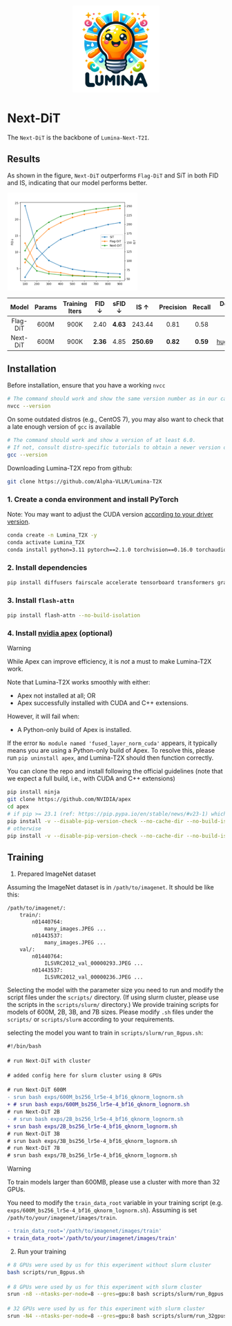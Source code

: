 <p align="center">
 <img src="../assets/lumina-logo.png" width="40%"/>
 <br>
</p>

# Next-DiT

The `Next-DiT` is the backbone of `Lumina-Next-T2I`.

## Results

As shown in the figure, `Next-DiT` outperforms `Flag-DiT` and SiT in both FID and IS, indicating that our model performs better.

<p align="left">
 <img src="fid_is.png" width="60%"/>
 <br>
</p>

|  Model   | Params | Training Iters |  FID ↓  |  sFID ↓ |   IS ↑  | Precision | Recall | Download URL |
|  :---:   | :---:  |     :---:      | :---: | :---:  | :---:  |   :---:   | :---:  | :---: |
| Flag-DiT |  600M  |     900K       | 2.40  |  **4.63**  | 243.44 |   0.81    |  0.58  |    |
| Next-DiT |  600M  |     900K       | **2.36**  |  4.85  | **250.69** |   **0.82**    |  **0.59**  | [huggingface](https://huggingface.co/Alpha-VLLM/Next-DiT) |


## Installation

Before installation, ensure that you have a working ``nvcc``

```bash
# The command should work and show the same version number as in our case. (12.1 in our case).
nvcc --version
```

On some outdated distros (e.g., CentOS 7), you may also want to check that a late enough version of
``gcc`` is available

```bash
# The command should work and show a version of at least 6.0.
# If not, consult distro-specific tutorials to obtain a newer version or build manually.
gcc --version
```

Downloading Lumina-T2X repo from github:

```bash
git clone https://github.com/Alpha-VLLM/Lumina-T2X
```

### 1. Create a conda environment and install PyTorch

Note: You may want to adjust the CUDA version [according to your driver version](https://docs.nvidia.com/deploy/cuda-compatibility/#default-to-minor-version).

  ```bash
  conda create -n Lumina_T2X -y
  conda activate Lumina_T2X
  conda install python=3.11 pytorch==2.1.0 torchvision==0.16.0 torchaudio==2.1.0 pytorch-cuda=12.1 -c pytorch -c nvidia -y
  ```

### 2. Install dependencies

  ```bash
  pip install diffusers fairscale accelerate tensorboard transformers gradio torchdiffeq click
  ```

### 3. Install ``flash-attn``

  ```bash
  pip install flash-attn --no-build-isolation
  ```

### 4. Install [nvidia apex](https://github.com/nvidia/apex) (optional)

>[!Warning]
> While Apex can improve efficiency, it is *not* a must to make Lumina-T2X work.
>
> Note that Lumina-T2X works smoothly with either:
> + Apex not installed at all; OR
> + Apex successfully installed with CUDA and C++ extensions.
>
> However, it will fail when:
> + A Python-only build of Apex is installed.
>
> If the error `No module named 'fused_layer_norm_cuda'` appears, it typically means you are using a Python-only build of Apex. To resolve this, please run `pip uninstall apex`, and Lumina-T2X should then function correctly.

You can clone the repo and install following the official guidelines (note that we expect a full
build, i.e., with CUDA and C++ extensions)

```bash
pip install ninja
git clone https://github.com/NVIDIA/apex
cd apex
# if pip >= 23.1 (ref: https://pip.pypa.io/en/stable/news/#v23-1) which supports multiple `--config-settings` with the same key...
pip install -v --disable-pip-version-check --no-cache-dir --no-build-isolation --config-settings "--build-option=--cpp_ext" --config-settings "--build-option=--cuda_ext" ./
# otherwise
pip install -v --disable-pip-version-check --no-cache-dir --no-build-isolation --global-option="--cpp_ext" --global-option="--cuda_ext" ./
```

## Training

1. Prepared ImageNet dataset

Assuming the ImageNet dataset is in `/path/to/imagenet`. It should be like this:

```
/path/to/imagenet/:
    train/:
        n01440764:
            many_images.JPEG ...
        n01443537:
            many_images.JPEG ...
    val/:
        n01440764:
            ILSVRC2012_val_00000293.JPEG ...
        n01443537:
            ILSVRC2012_val_00000236.JPEG ...
```

Selecting the model with the parameter size you need to run and modify the script files under the `scripts/` directory. (If using slurm cluster, please use the scripts in the `scripts/slurm/` directory.) We provide training scripts for models of 600M, 2B, 3B, and 7B sizes. Please modify `.sh` files under the `scripts/` or `scripts/slurm` according to your requirements.

selecting the model you want to train in `scripts/slurm/run_8gpus.sh`:

```diff
#!/bin/bash

# run Next-DiT with cluster

# added config here for slurm cluster using 8 GPUs

# run Next-DiT 600M
- srun bash exps/600M_bs256_lr5e-4_bf16_qknorm_lognorm.sh
+ # srun bash exps/600M_bs256_lr5e-4_bf16_qknorm_lognorm.sh
# run Next-DiT 2B
- # srun bash exps/2B_bs256_lr5e-4_bf16_qknorm_lognorm.sh
+ srun bash exps/2B_bs256_lr5e-4_bf16_qknorm_lognorm.sh
# run Next-DiT 3B
# srun bash exps/3B_bs256_lr5e-4_bf16_qknorm_lognorm.sh
# run Next-DiT 7B
# srun bash exps/7B_bs256_lr5e-4_bf16_qknorm_lognorm.sh

```

> [!Warning]
> To train models larger than 600MB, please use a cluster with more than 32 GPUs.

You need to modify the `train_data_root` variable in your training script (e.g. `exps/600M_bs256_lr5e-4_bf16_qknorm_lognorm.sh`). Assuming is set `/path/to/your/imagenet/images/train`.

```diff
- train_data_root='/path/to/imagenet/images/train'
+ train_data_root='/path/to/your/imagenet/images/train'
```

2. Run your training

``` bash
# 8 GPUs were used by us for this experiment without slurm cluster
bash scripts/run_8gpus.sh

# 8 GPUs were used by us for this experiment with slurm cluster
srun -n8 --ntasks-per-node=8 --gres=gpu:8 bash scripts/slurm/run_8gpus.sh

# 32 GPUs were used by us for this experiment with slurm cluster
srun -N4 --ntasks-per-node=8 --gres=gpu:8 bash scripts/slurm/run_32gpus.sh
```
